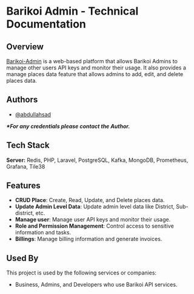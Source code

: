 # Barikoi Admin - Technical Documentation

## Overview

[Barikoi-Admin](https://admin.barikoi.com/dashboard) is a web-based platform that allows Barikoi Admins to manage other users API keys and monitor their usage. It also provides a manage places data feature that allows admins to add, edit, and delete places data.

## Authors

- [@abdullahsad](https://www.github.com/abdullahsad)

**_\*For any credentials please contact the Author._**

## Tech Stack

**Server:** Redis, PHP, Laravel, PostgreSQL, Kafka, MongoDB, Prometheus, Grafana, Tile38

## Features

- **CRUD Place**: Create, Read, Update, and Delete places data.
- **Update Admin Level Data**: Update admin level data like District, Sub-district, etc.
- **Manage user**: Manage user API keys and monitor their usage.
- **Role and Permission Management**: Control access to sensitive information and tasks.
- **Billings**: Manage billing information and generate invoices.

## Used By

This project is used by the following services or companies:

- Business, Admins, and Developers who use Barikoi API services.
